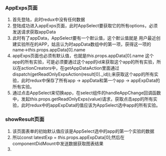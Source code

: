 ### AppExps页面

1. 首先登陆，此时redux中没有任何数据
2. 登陆成功进入appExps页面，此时AppSelect要获取它的所有options，必须发送请求获取appData
3. 此时有了appData，AppSelect要有一个默认值，这个默认值就是 用户最近创建实验所在的APP，姑且认为时appData数组中的第一项，获得这一项的name->*this*.props.appData[0].name 
4. appExps页面也必须有默认值，也就是*this*.props.appData[0].name 这个app的所有实验，可是必须要通过这个app的id来获取这个app的所有实验，所以在actionCreators中，在getAppDataAction里面通过dispatch(getReadOnlyExpsAction(result[0]._id));来获取这个app的所有实验，此时redux中保存了所有app -> appData和第一个app -> appExpData的所有实验。
5. 通过点击AppSelect来切换app，在select组件的handleAppChange回调函数中，发起*this*.props.getReadOnlyExps(value)请求，获取点击app的所有实验，此时redux中的appExpData的值应该为AppSelect选中app的所有实验。



### showResult页面

1. 该页面表单的初始默认值应该是AppSelect选中的app的第一个实验的数据
2. 所以const latestExp = *this*.props.appExpData[0];然后在componentDidMount中发送数据获取图表结果
3. 









